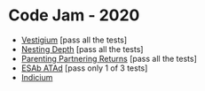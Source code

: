 # Code Jam - 2020

- [Vestigium](https://codingcompetitions.withgoogle.com/codejam/round/000000000019fd27/000000000020993c) [pass all the tests]
- [Nesting Depth](https://codingcompetitions.withgoogle.com/codejam/round/000000000019fd27/0000000000209a9f) [pass all the tests]
- [Parenting Partnering Returns](https://codingcompetitions.withgoogle.com/codejam/round/000000000019fd27/000000000020bdf9) [pass all the tests]
- [ESAb ATAd](https://codingcompetitions.withgoogle.com/codejam/round/000000000019fd27/0000000000209a9e) [pass only 1 of 3 tests]
- [Indicium](https://codingcompetitions.withgoogle.com/codejam/round/000000000019fd27/0000000000209aa0)
